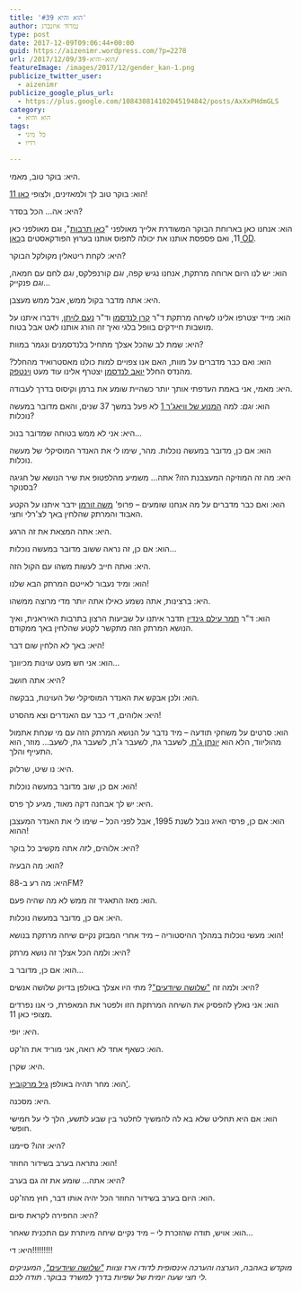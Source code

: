 ```yaml
---
title: 'הוא והיא #39'
author: נמרוד איזנברג
type: post
date: 2017-12-09T09:06:44+00:00
guid: https://aizenimr.wordpress.com/?p=2278
url: /2017/12/09/הוא-והיא-39/
featureImage: /images/2017/12/gender_kan-1.png
publicize_twitter_user:
  - aizenimr
publicize_google_plus_url:
  - https://plus.google.com/108430814102045194842/posts/AxXxPHdmGLS
category:
  - הוא והיא
tags:
  - כל מיני
  - רדיו

---
```

היא: בוקר טוב, מאמי.

הוא: בוקר טוב לך ולמאזינים, ולצופי [כאן 11][1]!

היא: אה&#8230; הכל בסדר?

הוא: אנחנו כאן בארוחת הבוקר המשודרת אלייך מאולפני "[כאן תרבות][2]", וגם מאולפני כאן 11, ואם פספסת אותנו את יכולה לתפוס אותנו בערוץ הפודקאסטים ב[כאן OD][3].

היא: לקחת ריטאלין מקולקל הבוקר?

הוא: יש לנו היום ארוחה מרתקת, אנחנו נגיש קפה, _וגם_ קורנפלקס, _וגם_ לחם עם חמאה, _וגם_ פנקייק&#8230;

היא: אתה מדבר בקול ממש, אבל ממש מעצבן.

הוא: מייד יצטרפו אלינו לשיחה מרתקת ד"ר [קרן לנדסמן][4] וד"ר [נעם לויתן][5], וידברו איתנו על מושבות חיידקים בוופל בלגי ואיך זה הורג אותנו לאט אבל בטוח.

היא: שמת לב שהכל אצלך מתחיל בלנדסמנים ונגמר במוות?

הוא: ואם כבר מדברים על מוות, האם אנו צפויים למות כולנו מאסטרואיד מהחלל? מהנדס החלל [יואב לנדסמן][6] יצטרף אלינו עוד מעט [וינטפק][7].

היא: מאמי, אני באמת העדפתי אותך יותר כשהיית שומע את ברמן וקיסוס בדרך לעבודה.

הוא: _וגם:_ למה [המנוע של וויאג'ר 1][8] לא פעל במשך 37 שנים, והאם מדובר במעשה נוכלות?

היא: אני לא ממש בטוחה שמדובר בנוכ&#8230;

הוא: אם כן, מדובר במעשה נוכלות. מהר, שימו לי את האנדר המוסיקלי של מעשה נוכלות.

היא: מה זה המוזיקה המעצבנת הזו? אתה&#8230; משמיע מהלפטופ את שיר הנושא של חגיגה בסנוקר?

הוא: ואם כבר מדברים על מה אנחנו שומעים &#8211; פרופ' [משה זורמן][9] ידבר איתנו על הקטע האבוד והמרתק שהלחין באך לצ'רלי וחצי.

היא: אתה המצאת את זה הרגע.

הוא: אם כן, זה נראה ששוב מדובר במעשה נוכלות&#8230;

היא: ואתה חייב לעשות משהו עם הקול הזה.

הוא: ומיד נעבור לאייטם המרתק הבא שלנו!

היא: ברצינות, אתה נשמע כאילו אתה יותר מדי מרוצה ממשהו.

הוא: ד"ר [תמר עילם גינדין][10] תדבר איתנו על שביעות הרצון בתרבות האיראנית, ואיך הנושא המרתק הזה מתקשר לקטע שהלחין באך ממקודם.

היא: באך לא הלחין שום דבר!

הוא: אני חש מעט עוינות מכיוונך&#8230;

היא: אתה חושב?

הוא: ולכן אבקש את האנדר המוסיקלי של העוינות, בבקשה.

היא: אלוהים, די כבר עם האנדרים וצא מהסרט!

הוא: סרטים על משחקי תודעה &#8211; מיד נדבר על הנושא המרתק הזה עם מי שנחת אתמול מהוליווד, הלא הוא [יונתן ג'ת][11], לשעבר גת, לשעבר ג'ת, לשעבר גת, לשעב&#8230; מוזר, הוא התעייף והלך.

היא: נו שיט, שרלוק.

הוא: אם כן, שוב מדובר במעשה נוכלות!

היא: יש לך אבחנה דקה מאוד, מגיע לך פרס.

הוא: אם כן, פרסי האיג נובל לשנת 1995, אבל לפני הכל &#8211; שימו לי את האנדר המעצבן ההוא!

היא: אלוהים, _לזה_ אתה מקשיב כל בוקר?

הוא: מה הבעיה?

היא: מה רע ב-88FM?

הוא: מאז התאגיד זה ממש לא מה שהיה פעם.

היא: אם כן, מדובר במעשה נוכלות.

הוא: מעשי נוכלות במהלך ההיסטוריה &#8211; מיד אחרי המבזק נקיים שיחה מרתקת בנושא!

היא: ולמה הכל אצלך זה נושא מרתק?

הוא: אם כן, מדובר ב&#8230;

היא: ולמה זה ["שלושה שיודעים"][12]? מתי היו אצלך באולפן בדיוק שלושה אנשים?

הוא: אני נאלץ להפסיק את השיחה המרתקת הזו ולפטר את המאפרת, כי אנו נפרדים מצופי כאן 11.

היא: יופי.

הוא: כשאף אחד לא רואה, אני מוריד את הז'קט.

היא: שקרן.

הוא: מחר תהיה באולפן [גיל מרקוביץ'][13].

היא: מסכנה.

הוא: אם היא תחליט שלא בא לה להמשיך לחלטר בין שבע לתשע, הלך לי על חמישי חופשי.

היא: זהו? סיימנו?

הוא: נתראה בערב בשידור החוזר!

היא: אתה&#8230; שומע את זה גם בערב?

הוא: היום בערב בשידור החוזר הכל יהיה אותו דבר, חוץ מהז'קט.

היא: החפירה לקראת סיום?

הוא: אויש, תודה שהזכרת לי &#8211; מיד נקיים שיחה מיותרת עם התכנית שאחר&#8230;

היא: די!!!!!!!!!

_מוקדש באהבה, הערצה והערכה אינסופית לדודו ארז וצוות ["שלושה שיודעים"][12], המעניקים לי חצי שעה יומית של שפיות בדרך למשרד בבוקר. תודה לכם._

 [1]: http://www.kan.org.il/live/tv.aspx?stationId=2
 [2]: http://www.kan.org.il/live/radio.aspx?stationId=5
 [3]: http://www.kan.org.il/Podcast/
 [4]: http://www.realitybugs.me/
 [5]: https://noamsark.org/
 [6]: http://nicecriticalmass.blogspot.com
 [7]: /2016/11/05/%d7%94%d7%95%d7%90-%d7%95%d7%94%d7%99%d7%90-23/
 [8]: https://www.hayadan.org.il/voyager-1-reactivated-maneuvering-thrusters-after-37-years-of-inactivity-02121703
 [9]: https://www.musiccathedra.com/moshe-zorman
 [10]: https://www.thmrsite.com/
 [11]: http://www.kan.org.il/Podcast/program.aspx/?progId=2037
 [12]: http://www.kan.org.il/Podcast/program.aspx/?progId=2029
 [13]: http://www.kan.org.il/Radio/program.aspx/?progId=1110